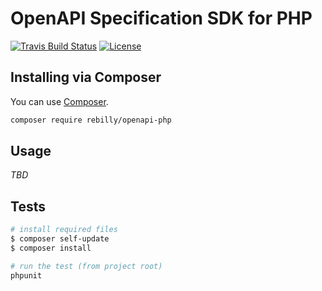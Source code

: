 # OpenAPI Specification SDK for PHP

[![Travis Build Status](https://img.shields.io/travis/rebilly/openapi-php/master.svg?style=flat-square)](https://travis-ci.org/rebilly/openapi-php)
[![License](https://img.shields.io/badge/license-MIT-blue.svg?style=flat-square)](https://raw.githubusercontent.com/rebilly/openapi-php/master/LICENSE)

## Installing via Composer

You can use [Composer](https://getcomposer.org).

```bash
composer require rebilly/openapi-php
```

## Usage

*TBD*

## Tests

```bash
# install required files
$ composer self-update
$ composer install

# run the test (from project root)
phpunit
```
